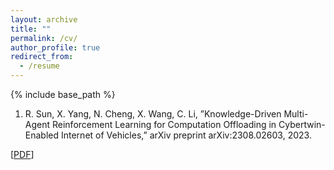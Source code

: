 ```yaml
---
layout: archive
title: ""
permalink: /cv/
author_profile: true
redirect_from:
  - /resume
---
```


{% include base_path %}
1. R. Sun, X. Yang, N. Cheng, X. Wang, C. Li, ”Knowledge-Driven Multi-Agent Reinforcement Learning for Computation Offloading in Cybertwin-Enabled Internet of Vehicles,” arXiv preprint arXiv:2308.02603, 2023.

[[PDF](https://arxiv.org/pdf/2308.02603.pdf)]





